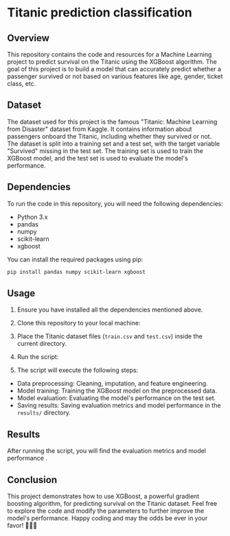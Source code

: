 # Titanic prediction classification

## Overview

This repository contains the code and resources for a Machine Learning project to predict survival on the Titanic using the XGBoost algorithm. The goal of this project is to build a model that can accurately predict whether a passenger survived or not based on various features like age, gender, ticket class, etc.

## Dataset

The dataset used for this project is the famous "Titanic: Machine Learning from Disaster" dataset from Kaggle. It contains information about passengers onboard the Titanic, including whether they survived or not. The dataset is split into a training set and a test set, with the target variable "Survived" missing in the test set. The training set is used to train the XGBoost model, and the test set is used to evaluate the model's performance.

## Dependencies

To run the code in this repository, you will need the following dependencies:

- Python 3.x
- pandas
- numpy
- scikit-learn
- xgboost

You can install the required packages using pip:

```bash
pip install pandas numpy scikit-learn xgboost
```



## Usage

1. Ensure you have installed all the dependencies mentioned above.

2. Clone this repository to your local machine:

3. Place the Titanic dataset files (`train.csv` and `test.csv`) inside the current directory.

4. Run the script:

  5. The script will execute the following steps:
   - Data preprocessing: Cleaning, imputation, and feature engineering.
   - Model training: Training the XGBoost model on the preprocessed data.
   - Model evaluation: Evaluating the model's performance on the test set.
   - Saving results: Saving evaluation metrics and model performance in the `results/` directory.

## Results

After running the script, you will find the evaluation metrics and model performance . 
## Conclusion

This project demonstrates how to use XGBoost, a powerful gradient boosting algorithm, for predicting survival on the Titanic dataset. Feel free to explore the code and modify the parameters to further improve the model's performance. Happy coding and may the odds be ever in your favor! 🚢🕵️‍♀️
